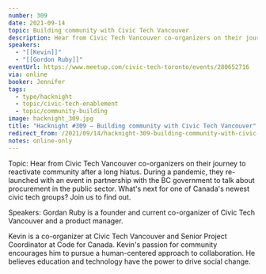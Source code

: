 ```yaml
---
number: 309
date: 2021-09-14
topic: Building community with Civic Tech Vancouver
description: Hear from Civic Tech Vancouver co-organizers on their journey to reactivate community after a long hiatus. During a pandemic, they re-launched with an event in partnership with the BC government to talk about procurement in the public sector. What's next for one of Canada's newest civic tech groups? Join us to find out.
speakers:
  - "[[Kevin]]"
  - "[[Gordon Ruby]]"
eventUrl: https://www.meetup.com/civic-tech-toronto/events/280652716
via: online
booker: Jennifer
tags:
  - type/hacknight
  - topic/civic-tech-enablement
  - topic/community-building
image: hacknight_309.jpg
title: "Hacknight #309 – Building community with Civic Tech Vancouver"
redirect_from: /2021/09/14/hacknight-309-building-community-with-civic-tech-vancouver-with-kevin-gordon-ruby/
notes: online-only
---
```


Topic:
Hear from Civic Tech Vancouver co-organizers on their journey to reactivate community after a long hiatus. During a pandemic, they re-launched with an event in partnership with the BC government to talk about procurement in the public sector. What's next for one of Canada's newest civic tech groups? Join us to find out.

Speakers:
Gordan Ruby is a founder and current co-organizer of Civic Tech Vancouver and a product manager.

Kevin is a co-organizer at Civic Tech Vancouver and Senior Project Coordinator at Code for Canada. Kevin's passion for community encourages him to pursue a human-centered approach to collaboration. He believes education and technology have the power to drive social change.
